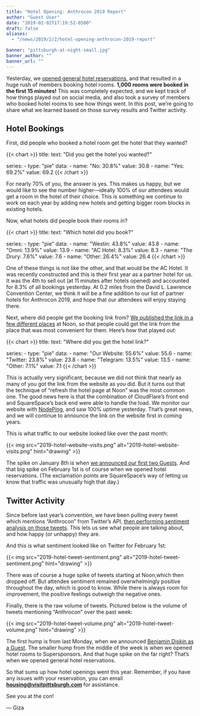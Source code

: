 ```yaml
---
title: "Hotel Opening: Anthrocon 2019 Report"
author: "Guest User"
date: "2019-02-02T17:19:52-0500"
draft: false
aliases:
  - "/news/2019/2/2/hotel-opening-anthrocon-2019-report"

banner: "pittsburgh-at-night-small.jpg"
banner_author: ""
banner_url: ""
---
```


Yesterday, we [opened general hotel reservations](/hotel), and that resulted in a huge rush of members booking hotel rooms. **1,000 rooms were booked in the first 15 minutes!** This was completely expected, and we kept track of how things played out on social media, and also took a survey of members who booked hotel rooms to see how things went. In this post, we’re going to share what we learned based on those survey results and Twitter activity.

## Hotel Bookings

First, did people who booked a hotel room get the hotel that they wanted?

{{< chart >}}
title:
    text: "Did you get the hotel you wanted?"

series:
    - type: "pie"
      data:
        - name: "No: 30.8%"
          value: 30.8
        - name: "Yes: 69.2%"
          value: 69.2
{{< /chart >}}

For nearly 70% of you, the answer is yes. This makes us happy, but we would like to see the number higher—ideally 100% of our attendees would get a room in the hotel of their choice. This is something we continue to work on each year by adding new hotels and getting bigger room blocks in existing hotels.

Now, what hotels did people book their rooms in?

{{< chart >}}
title:
    text: "Which hotel did you book?"

series:
    - type: "pie"
      data:
        - name: "Westin: 43.8%"
          value: 43.8
        - name: "Omni: 13.9%"
          value: 13.9
        - name: "AC Hotel: 8.3%"
          value: 8.3
        - name: "The Drury: 7.6%"
          value: 7.6
        - name: "Other: 26.4%"
          value: 26.4
{{< /chart >}}

One of these things is not like the other, and that would be the AC Hotel. It was recently constructed and this is their first year as a partner hotel for us. It was the 4th to sell out (at 11 minutes after hotels opened) and accounted for 8.3% of all bookings yesterday. At 0.2 miles from the David L. Lawrence Convention Center, we think it will be a fine addition to our list of partner hotels for Anthrocon 2019, and hope that our attendees will enjoy staying there.

Next, where did people get the booking link from? [We published the link in a few different places](/news/2019/1/14/what-to-expect-when-hotels-open) at Noon, so that people could get the link from the place that was most convenient for them. Here’s how that played out:

{{< chart >}}
title:
    text: "Where did you get the hotel link?"

series:
    - type: "pie"
      data:
        - name: "Our Website: 55.6%"
          value: 55.6
        - name: "Twitter: 23.8%"
          value: 23.8
        - name: "Telegram: 13.5%"
          value: 13.5
        - name: "Other: 7.1%"
          value: 7.1
{{< /chart >}}

This is actually very significant, because we did not think that nearly as many of you got the link from the website as you did. But it turns out that the technique of “refresh the hotel page at Noon” was the most common one. The good news here is that the combination of CloudFlare’s front end and SquareSpace’s back end were able to handle the load. We monitor our website with [NodePing](https://nodeping.com/), and saw 100% uptime yesterday. That’s great news, and we will continue to announce the link on the website first in coming years.

This is what traffic to our website looked like over the past month:

{{< img src="2019-hotel-website-visits.png" alt="2019-hotel-website-visits.png" hint="drawing" >}}

The spike on January 8th is when [we announced our first two Guests](/goh). And that big spike on February 1st is of course when we opened hotel reservations. (The exclamation points are SquareSpace’s way of letting us know that traffic was unusually high that day.)

## Twitter Activity

Since before last year’s convention, we have been pulling every tweet which mentions “Anthrocon” from Twitter’s API, [then performing sentiment analysis on those tweets](https://github.com/dmuth/twitter-sentiment-analysis). This lets us see what people are talking about, and how happy (or unhappy) they are.

And this is what sentiment looked like on Twitter for February 1st:

{{< img src="2019-hotel-tweet-sentiment.png" alt="2019-hotel-tweet-sentiment.png" hint="drawing" >}}

There was of course a huge spike of tweets starting at Noon,which then dropped off. But attendee sentiment remained overwhelmingly positive throughout the day, which is good to know. While there is always room for improvement, the positive feelings outweigh the negative ones.

Finally, there is the raw volume of tweets. Pictured below is the volume of tweets mentioning “Anthrocon” over the past week:

{{< img src="2019-hotel-tweet-volume.png" alt="2019-hotel-tweet-volume.png" hint="drawing" >}}

The first hump is from last Monday, when we announced [Benjamin Diskin as a Guest](/goh). The smaller hump from the middle of the week is when we opened hotel rooms to Supersponsors. And that huge spike on the far right? That’s when we opened general hotel reservations.

So that sums up how hotel openings went this year. Remember, if you have any issues with your reservation, you can email **housing@visitpittsburgh.com** for assistance.

See you at the con!

— Giza
